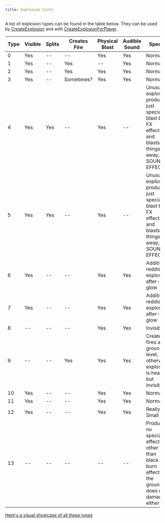 ```yaml
---
title: Explosion Lists
---
```


A list of explosion types can be found in the table below. They can be used by [CreateExplosion](../functions/CreateExplosion) and with [CreateExplosionForPlayer](../functions/CreateExplosionForPlayer).

| Type | Visible | Splits | Creates Fire | Physical Blast | Audible Sound | Special                                                                                                  | Range      |
| ---- | ------- | ------ | ------------ | -------------- | ------------- | -------------------------------------------------------------------------------------------------------- | ---------- |
| 0    | Yes     | --     | --           | Yes            | Yes           | Normal                                                                                                   | Large      |
| 1    | Yes     | --     | Yes          | --             | Yes           | Normal                                                                                                   | Normal     |
| 2    | Yes     | --     | Yes          | Yes            | Yes           | Normal                                                                                                   | Large      |
| 3    | Yes     | --     | Sometimes?   | Yes            | Yes           | Normal                                                                                                   | Large      |
| 4    | Yes     | Yes    | --           | Yes            | --            | Unusual explosion, produces just special blast burn FX effects and blasts things away, NO SOUND EFFECTS. | Normal     |
| 5    | Yes     | Yes    | --           | Yes            | --            | Unusual explosion, produces just special blast burn FX effects and blasts things away, NO SOUND EFFECTS. | Normal     |
| 6    | Yes     | --     | --           | Yes            | Yes           | Additional reddish explosion after-glow                                                                  | Very Large |
| 7    | Yes     | --     | --           | Yes            | Yes           | Additional reddish explosion after-glow                                                                  | Huge       |
| 8    | --      | --     | --           | Yes            | Yes           | Invisible                                                                                                | Normal     |
| 9    | --      | --     | Yes          | Yes            | Yes           | Creates fires at ground level, otherwise explosion is heard but invisible.                               | Normal     |
| 10   | Yes     | --     | --           | Yes            | Yes           | Normal                                                                                                   | Large      |
| 11   | Yes     | --     | --           | Yes            | Yes           | Normal                                                                                                   | Small      |
| 12   | Yes     | --     | --           | Yes            | Yes           | Really Small                                                                                             | Very Small |
| 13   | --      | --     | --           | --             | --            | Produces no special effects other than black burn effects on the ground, does no damage either.          | Large      |

[Here's a visual showcase of all these types](http://weedarr.wikidot.com/explosion)
